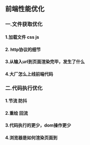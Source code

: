 ## 前端性能优化
### 一.文件获取优化
#### 1.加载文件 css js
#### 2. http协议的细节
#### 3.从输入url到页面渲染完毕，发生了什么
#### 4.大厂怎么上线前端代码
### 二.代码执行优化
#### 1.节流 防抖
#### 2.重绘 回流
#### 3.代码执行的更少，dom操作更少
#### 4.浏览器是如何渲染页面到